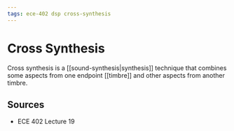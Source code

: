 ```yaml
---
tags: ece-402 dsp cross-synthesis
---
```


# Cross Synthesis

Cross synthesis is a [[sound-synthesis|synthesis]] technique that combines some aspects from one endpoint [[timbre]] and other aspects from another timbre.

## Sources

- ECE 402 Lecture 19
